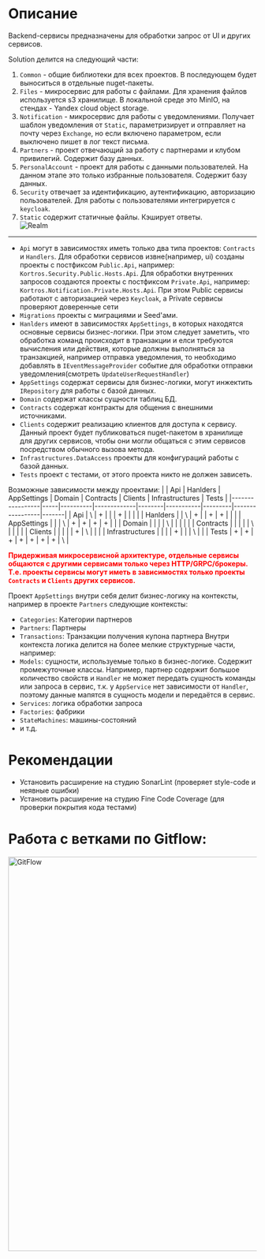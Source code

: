 # Описание

Backend-сервисы предназначены для обработки запрос от UI и других сервисов.

Solution делится на следующий части:
1) `Common` - общие библиотеки для всех проектов. В последующем будет выноситься в отдельные nuget-пакеты.
2) `Files` - микросервис для работы с файлами. Для хранения файлов используется s3 хранилище. В локальной среде это MinIO, на стендах - Yandex cloud object storage.
3) `Notification` - микросервис для работы с уведомлениями. Получает шаблон уведомления от `Static`, параметризирует и отправляет на почту через `Exchange`, но если включено параметром, если выключено пишет в лог текст письма.
4) `Partners` - проект отвечающий за работу с партнерами и клубом привилегий. Содержит базу данных.
5) `PersonalAccount` - проект для работы с данными пользователей. На данном этапе это только избранные пользователя. Содержит базу данных.
6) `Security` отвечает за идентификацию, аутентификацию, авторизацию пользователей. Для работы с пользователями интегрируется с `keycloak`.
7) `Static` содержит статичные файлы. Кэширует ответы.  
![Realm](./documents/readme/scheme.png)

-------------  
- `Api` могут в зависимостях иметь только два типа проектов: `Contracts` и `Handlers`. Для обработки сервисов извне(например, ui) созданы проекты с постфиксом `Public.Api`, например: `Kortros.Security.Public.Hosts.Api`. Для обработки внутренних запросов создаются проекты с постфиксом `Private.Api`, например: `Kortros.Notification.Private.Hosts.Api`. При этом Public сервисы работают с авторизацией через `Keycloak`, а Private сервисы проверяют доверенные сети
- `Migrations` проекты с миграциями и Seed'ами.
- `Hanlders` имеют в зависимостях `AppSettings`, в которых находятся основные сервисы бизнес-логики. При этом следует заметить, что обработка команд происходит в транзакции и елси требуются вычисления или действия, которые должны выполняться за транзакцией, например отправка уведомления, то необходимо добавлять в `IEventMessageProvider` событие для обработки отправки уведомления(смотреть `UpdateUserRequestHandler`)
- `AppSettings` содержат сервисы для бизнес-логики, могут инжектить `IRepository` для работы с базой данных.
- `Domain` содержат классы сущности таблиц БД.
- `Contracts` содержат контракты для общения с внешними источниками.
- `Clients` содержит реализацию клиентов для доступа к сервису. Данный проект будет публиковаться nuget-пакетом в хранилище для других сервисов, чтобы они могли общаться с этим сервисов посредством обычного вызова метода.
- `Infrastructures.DataAccess` проекты для конфигураций работы с базой данных.
- `Tests` проект с тестами, от этого проекта никто не должен зависеть.

Возможные зависимости между проектами:
|                 | Api | Hanlders | AppSettings | Domain | Contracts | Clients | Infrastructures | Tests |
|-----------------|-----|----------|-------------|--------|-----------|---------|-----------------|-------|
| Api             |  \  |     +    |             |        |     +     |         |                 |       |
| Hanlders        |     |     \    |      +      |        |     +     |    +    |                 |       |
| AppSettings     |     |          |      \      |    +   |     +     |    +    |        +        |       |
| Domain          |     |          |             |    \   |           |         |                 |       |
| Contracts       |     |          |             |        |     \     |         |                 |       |
| Clients         |     |          |             |        |     +     |    \    |                 |       |
| Infrastructures |     |          |             |    +   |           |         |        \        |       |
| Tests           |  +  |     +    |      +      |    +   |     +     |    +    |        +        |   \   |

<span style="font-weight: bold; color: red;">Придерживая микросервисной архитектуре, отдельные сервисы общаются с другими сервисами только через HTTP/GRPC/брокеры. Т.е. проекты сервисы могут иметь в зависимостях только проекты `Contracts` и `Clients` других сервисов.</span>

Проект `AppSettings` внутри себя делит бизнес-логику на контексты, например  в проекте `Partners` следующие контексты: 
- `Categories`: Категории партнеров
- `Partners`: Партнеры
- `Transactions`: Транзакции получения купона партнера
Внутри контекста логика делится на более мелкие структурные части, например:
- `Models`: сущности, используемые только в бизнес-логике. Содержит промежуточные классы. Например, партнер содержит большое количество свойств и `Handler` не может передать сущность команды или запроса в сервис, т.к. у `AppService` нет зависимости от `Handler`, поэтому данные мапятся в сущность модели и передаётся в сервис.
- `Services`: логика обработки запроса
- `Factories`: фабрики
- `StateMachines`: машины-состояний
- и т.д.

# Рекомендации

- Установить расширение на студию SonarLint (проверяет style-code и неявные ошибки)
- Установить расширение на студию Fine Code Coverage (для проверки покрытия кода тестами)

# Работа с ветками по Gitflow:  
<img src="./documents/readme/git-flow.png" alt="GitFlow" width="600" height="800">